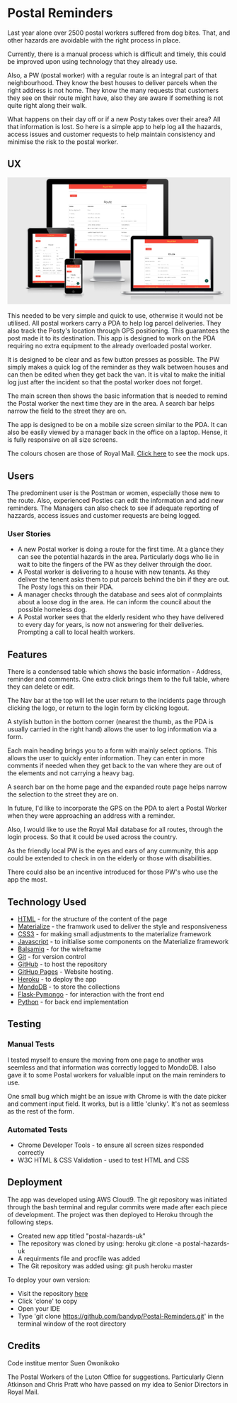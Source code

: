 # Postal Reminders
Last year alone over 2500 postal workers suffered from dog bites. That, and other hazards are avoidable 
with the right process in place.

Currently, there is a manual process which is difficult and timely, this could be improved upon using technology that they already use. 

Also, a PW (postal worker) with a regular route is an integral part of that neighbourhood. They know the 
best houses to deliver parcels when the right address is not home. 
They know the many requests that customers they see on their route might have, also they are aware if something is not quite right along their walk. 

What happens on their day off or if a new Posty takes over their area? All that information
is lost. So here is a simple app to help log all the hazards, access issues and customer requests 
to help maintain consistency and minimise the risk to the postal worker.

## UX
![Postal Reminders](library/Responsive_postal.PNG)

This needed to be very simple and quick to use, otherwise it would not be utilised. All postal workers 
carry a PDA to help log parcel deliveries. They also track the Posty's location through GPS positioning. This 
guarantees the post made it to its destination. This app is designed to work on the PDA requiring no extra 
equipment to the already overloaded postal worker.

It is designed to be clear and as few button presses as possible. The PW simply makes a quick log of the 
reminder as they walk between houses and can then be edited when they get back the van. It is vital 
to make the initial log just after the incident so that the postal worker does not forget.

The main screen then shows the basic information that is needed to remind the Postal worker 
the next time they are in the area. A search bar helps narrow the field to the street they are on.

The app is designed to be on a mobile size screen similar to the PDA. It can also be easily viewed 
by a manager back in the office on a laptop. Hense, it is fully responsive on all size screens.

The colours chosen are those of Royal Mail. [Click here](library/Postal.pdf) to see the mock ups.

## Users
The predominent user is the Postman or women, especially those new to the route. Also, experienced 
Posties can edit the information and add new reminders. The Managers can also check to see
if adequate reporting of hazzards, access issues and customer requests are being logged.

### User Stories
* A new Postal worker is doing a route for the first time. At a glance they can see the potential hazards in the area. Particularly dogs who lie in wait to bite the fingers of the PW as they deliver throuigh the door.
* A Postal worker is delivering to a house with new tenants. As they deliver the tenent asks them to put parcels behind the bin if they are out. The Posty logs this on their PDA.
* A manager checks through the database and sees alot of conmplaints about a loose dog in the area. He can inform the council about the possible homeless dog.
* A Postal worker sees that the elderly resident who they have delivered to every day for years, is now not answering for their deliveries. Prompting a call to local health workers.

## Features
There is a condensed table which shows the basic information - Address, reminder and comments. One extra click
brings them to the full table, where they can delete or edit. 

The Nav bar at the top will let the user return to the incidents page through clicking the logo, or return to the login form by clicking logout.

A stylish button in the bottom corner (nearest the thumb, as the PDA is usually carried in the right hand) allows 
the user to log information via a form.

Each main heading brings you to a form with mainly select options. This allows the user to quickly enter information.
They can enter in more comments if needed when they get back to the van where they are out of the elements and not carrying a heavy bag.

A search bar on the home page and the expanded route page helps narrow the selection to the street they are on.

In future, I'd like to incorporate the GPS on the PDA to alert a Postal Worker when they were approaching an address with a reminder.

Also, I would like to use the Royal Mail database for all routes, through the login process. So that it could be used across the country.

As the friendly local PW is the eyes and ears of any cummunity, this app could be extended to check in on the elderly or those with disabilities. 

There could also be an incentive introduced for those PW's who use the app the most.

## Technology Used
* [HTML](https://www.w3schools.com/html/) - for the structure of the content of the page
* [Materialize](https://materializecss.com/) - the framwork used to deliver the style and responsiveness
* [CSS3](https://www.w3schools.com/css/) - for making small adjustments to the materialize framework
* [Javascript](https://www.javascript.com/) - to initialise some components on the Materialize framework
* [Balsamiq](https://balsamiq.com/wireframes/) - for the wireframe
* [Git](https://git-scm.com/) - for version control
* [GitHub](https://github.com/) - to host the repository
* [GitHup Pages](https://pages.github.com/) - Website hosting.
* [Heroku](https://heroku.com) - to deploy the app
* [MondoDB](https://www.mongodb.com/) - to store the collections
* [Flask-Pymongo](https://flask-pymongo.readthedocs.io/en/latest/) - for interaction with the front end
* [Python](https://www.python.org/) - for back end implementation

## Testing

### Manual Tests
I tested myself to ensure the moving from one page to another was seemless and 
that information was correctly logged to MondoDB.
I also gave it to some Postal workers for valualble input on the main reminders to use.

One small bug which might be an issue with Chrome is with the date picker and comment input field. 
It works, but is a little 'clunky'. It's not as seemless as the rest of the form.

### Automated Tests
* Chrome Developer Tools - to ensure all screen sizes responded correctly
* W3C HTML & CSS Validation - used to test HTML and CSS

## Deployment
The app was developed using AWS Cloud9. The git repository was initiated through 
the bash terminal and regular commits were made after each piece of development. 
The project was then deployed to Heroku through the following steps.

* Created new app titled "postal-hazards-uk"
* The repository was cloned by using: heroku git:clone -a postal-hazards-uk
* A requirments file and procfile was added
* The Git repository was added using: git push heroku master

To deploy your own version:
* Visit the repository [here](https://github.com/bandyp/Postal-Reminders)
* Click 'clone' to copy
* Open your IDE
* Type 'git clone https://github.com/bandyp/Postal-Reminders.git' in the terminal window of the root directory

## Credits
Code institue mentor Suen Owonikoko

The Postal Workers of the Luton Office for suggestions. Particularly Glenn Atkinson and Chris Pratt who have passed on my idea to Senior Directors in Royal Mail.